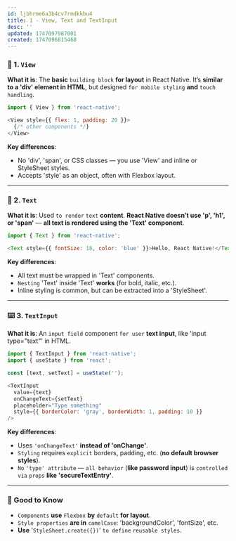 ```yaml
---
id: ljbhrme6a3b4cv7rmdkkbu4
title: 1 - View, Text and TextInput
desc: ''
updated: 1747097987001
created: 1747096815468
---
```


### 🧱 1. `View`

**What it is**:
The **basic** `building block` **for layout** in React Native. It’s **similar to a 'div' element in HTML**, but designed `for mobile styling` **and** `touch handling`.

```js
import { View } from 'react-native';

<View style={{ flex: 1, padding: 20 }}>
  {/* other components */}
</View>
```

**Key differences**:

* No 'div', 'span', or CSS classes — you use 'View' and inline or StyleSheet styles.
* Accepts 'style' as an object, often with Flexbox layout.

---

### 📝 2. `Text`

**What it is**:
Used `to render` `text` **content**. **React Native doesn’t use 'p', 'h1', or 'span'** — **all text is rendered using the 'Text' component**.

```js
import { Text } from 'react-native';

<Text style={{ fontSize: 18, color: 'blue' }}>Hello, React Native!</Text>
```

**Key differences**:

* All text must be wrapped in 'Text' components.
* `Nesting` 'Text' inside 'Text' **works** (for bold, italic, etc.).
* Inline styling is common, but can be extracted into a 'StyleSheet'.

---

### ⌨️ 3. `TextInput`

**What it is**:
An `input field` component `for user` **text input**, like 'input type="text"' in HTML.

```js
import { TextInput } from 'react-native';
import { useState } from 'react';

const [text, setText] = useState('');

<TextInput
  value={text}
  onChangeText={setText}
  placeholder="Type something"
  style={{ borderColor: 'gray', borderWidth: 1, padding: 10 }}
/>
```

**Key differences**:

* Uses `'onChangeText'` **instead of 'onChange'**.
* `Styling` requires `explicit` borders, padding, etc. (**no default browser styles**).
* `No` `'type' attribute` — `all behavior` (**like password input**) is `controlled via` `props` **like 'secureTextEntry'**.

---

### 🧠 Good to Know

* `Components` **use** `Flexbox` **by** `default` **for layout**.
* `Style properties` **are in** `camelCase`: 'backgroundColor', 'fontSize', etc.
* **Use** '`StyleSheet.create({})`' `to define` `reusable styles`.